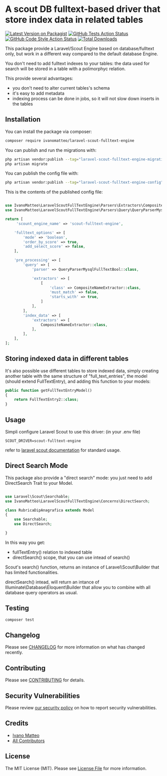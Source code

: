 # A scout DB fulltext-based driver that store index data in related tables

[![Latest Version on Packagist](https://img.shields.io/packagist/v/ivanomatteo/laravel-scout-fulltext-engine.svg?style=flat-square)](https://packagist.org/packages/ivanomatteo/laravel-scout-fulltext-engine)
[![GitHub Tests Action Status](https://img.shields.io/github/workflow/status/ivanomatteo/laravel-scout-fulltext-engine/run-tests?label=tests)](https://github.com/ivanomatteo/laravel-scout-fulltext-engine/actions?query=workflow%3Arun-tests+branch%3Amain)
[![GitHub Code Style Action Status](https://img.shields.io/github/workflow/status/ivanomatteo/laravel-scout-fulltext-engine/Check%20&%20fix%20styling?label=code%20style)](https://github.com/ivanomatteo/laravel-scout-fulltext-engine/actions?query=workflow%3A"Check+%26+fix+styling"+branch%3Amain)
[![Total Downloads](https://img.shields.io/packagist/dt/ivanomatteo/laravel-scout-fulltext-engine.svg?style=flat-square)](https://packagist.org/packages/ivanomatteo/laravel-scout-fulltext-engine)

This package provide a Laravel/Scout Engine based on database/fulltext only, but work in a different way compared to the default database Engine.

You don't need to add fulltext indexes to your tables: the data used for search will be stored in a table with a polimorphyc relation.

This provide several advantages:

- you don't need to alter current tables's schema
- it's easy to add metadata
- indexing process can be done in jobs, so it will not slow down inserts in the tables



## Installation

You can install the package via composer:

```bash
composer require ivanomatteo/laravel-scout-fulltext-engine
```

You can publish and run the migrations with:

```bash
php artisan vendor:publish --tag="laravel-scout-fulltext-engine-migrations"
php artisan migrate
```

You can publish the config file with:

```bash
php artisan vendor:publish --tag="laravel-scout-fulltext-engine-config"
```

This is the contents of the published config file:

```php

use IvanoMatteo\LaravelScoutFullTextEngine\Parsers\Extractors\CompositeNameExtractor;
use IvanoMatteo\LaravelScoutFullTextEngine\Parsers\Query\QueryParserMysqlFullTextBool;

return [
     'scount_engine_name' => 'scout-fulltext-engine',

    'fulltext_options' => [
        'mode' => 'boolean',
        'order_by_score' => true,
        'add_select_score' => false,
    ],

    'pre_processing' => [
        'query' => [
            'parser' => QueryParserMysqlFullTextBool::class,

            'extractors' => [
                [
                    'class' => CompositeNameExtractor::class,
                    'must_match' => false,
                    'starts_with' => true,
                ]
            ],
        ],
        'index_data' => [
            'extractors' => [
                CompositeNameExtractor::class,
            ],
        ],
    ],
];
```

## Storing indexed data in different tables

It's also possible use different tables to store indexed data, simply creating another table with the same structure of "full_text_entries", the model (should extend FullTextEntry), and adding this function to your models:

```php
public function getFullTextEntryModel()
{
    return FullTextEntry2::class;
}
```


## Usage

Simpli configure Laravel Scout to use this driver:
(in your .env file)

```
SCOUT_DRIVER=scout-fulltext-engine
```

refer to [laravel scout documentation](https://laravel.com/docs/scout) for standard usage.

## Direct Search Mode

This package also provide a "direct search" mode: 
you just need to add DirectSearch Trait to your Model.

```php

use Laravel\Scout\Searchable;
use IvanoMatteo\LaravelScoutFullTextEngine\Concerns\DirectSearch;

class RubricaDipAnagrafica extends Model
{
    use Searchable;
    use DirectSearch;

}

```

In this way you get:
- fullTextEntry() relation to indexed table
- directSearch() scope, that you can use intead of search()

Scout's search() function, returns an instance of Laravel\Scout\Builder that has limited functionalities.

directSearch() intead, will return an intance of Illuminate\Database\Eloquent\Builder that allow you to combine with all database query operators as usual.



## Testing

```bash
composer test
```

## Changelog

Please see [CHANGELOG](CHANGELOG.md) for more information on what has changed recently.

## Contributing

Please see [CONTRIBUTING](https://github.com/spatie/.github/blob/main/CONTRIBUTING.md) for details.

## Security Vulnerabilities

Please review [our security policy](../../security/policy) on how to report security vulnerabilities.

## Credits

- [Ivano Matteo](https://github.com/ivanomatteo)
- [All Contributors](../../contributors)

## License

The MIT License (MIT). Please see [License File](LICENSE.md) for more information.
